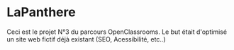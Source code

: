 # LaPanthere

Ceci est le projet N°3 du parcours OpenClassrooms.
Le but était d'optimisé un site web fictif déjà existant (SEO, Acessibilité, etc..)
